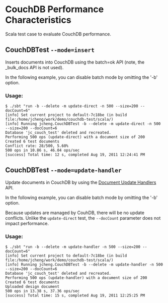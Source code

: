 CouchDB Performance Characteristics
===================================

Scala test case to evaluate CouchDB performance.

CouchDBTest `--mode=insert`
---------------------------
Inserts documents into CouchDB using the batch=ok API (note, the _bulk_docs API is not used).

In the following example, you can disable batch mode by omitting the '-b' option.

### Usage:

    $ ./sbt "run -b --delete -m update-direct -n 500 --size=200 --docCount=6"
    [info] Set current project to default-7c18be (in build file:/home/jcheng/work/demo/couchdb-test/scala/)
    [info] Running jcheng.CouchDBTest -b --delete -m update-direct -n 500 --size=200 --docCount=6
    Database 'jc_couch_test' deleted and recreated.
    Performing 500 ops (update-direct) with a document size of 200
    Created 6 test documents
    Conflict rate: 28/500, 5.60%
    500 ops in 10.86 s, 46.04 ops/sec
    [success] Total time: 12 s, completed Aug 19, 2011 12:24:41 PM

CouchDBTest `--mode=update-handler`
----------------------------------
Update documents in CouchDB by using the [Document Update Handlers](http://wiki.apache.org/couchdb/Document_Update_Handlers) API.

In the following example, you can disable batch mode by omitting the '-b' option.

Because updates are managed by CouhDB, there will be no update conflicts. Unlike the `update-direct` test, the `--docCount` parameter does not impact performance.

### Usage:

    $ ./sbt "run -b --delete -m update-handler -n 500 --size=200 --docCount=6"
    [info] Set current project to default-7c18be (in build file:/home/jcheng/work/demo/couchdb-test/scala/)
    [info] Running jcheng.CouchDBTest -b --delete -m update-handler -n 500 --size=200 --docCount=6
    Database 'jc_couch_test' deleted and recreated.
    Performing 500 ops (update-handler) with a document size of 200
    Created 6 test documents
    Uploaded design document
    500 ops in 13.38 s, 37.36 ops/sec
    [success] Total time: 15 s, completed Aug 19, 2011 12:25:25 PM


